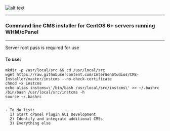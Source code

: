 ![alt text](https://intergenstudios.com/Downloads/cmsinstaller.png "CMS Installer")

---

### Command line CMS installer for CentOS 6+ servers running WHM/cPanel
---

Server root pass is required for use

#### To use:

```
mkdir -p /usr/local/src && cd /usr/local/src
wget https://raw.githubusercontent.com/InterGenStudios/CMS-Installer/master/instcms --no-check-certificate
chmod +x instcms
echo alias instcms=\'/bin/bash /usr/local/src/instcms\' >> ~/.bashrc
/bin/bash /usr/local/src/instcms -h
source ~/.bashrc
```



```

- To do list:
  1) Start cPanel Plugin GUI Development
  2) Identify and integrate additional CMSs
  3) Everything else  
```
